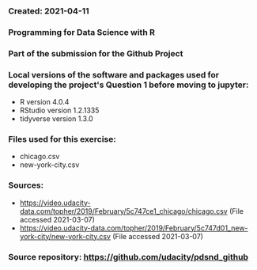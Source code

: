 ### Created: 2021-04-11

### Programming for Data Science with R

### Part of the submission for the Github Project

### Local versions of the software and packages used for developing the project's Question 1 before moving to jupyter:
* R version 4.0.4
* RStudio version 1.2.1335
* tidyverse version 1.3.0

### Files used for this exercise:
* chicago.csv
* new-york-city.csv 

### Sources:
* https://video.udacity-data.com/topher/2019/February/5c747ce1_chicago/chicago.csv (File accessed 2021-03-07)
* https://video.udacity-data.com/topher/2019/February/5c747d01_new-york-city/new-york-city.csv (File accessed 2021-03-07)

### Source repository: https://github.com/udacity/pdsnd_github